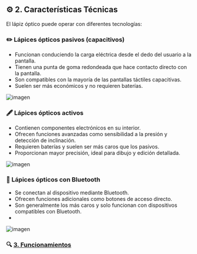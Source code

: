 ## ⚙️ 2. Características Técnicas
El lápiz óptico puede operar con diferentes tecnologías:

### ✏️ Lápices ópticos pasivos (capacitivos)

- Funcionan conduciendo la carga eléctrica desde el dedo del usuario a la pantalla.
- Tienen una punta de goma redondeada que hace contacto directo con la pantalla.
- Son compatibles con la mayoría de las pantallas táctiles capacitivas.
- Suelen ser más económicos y no requieren baterías.

![imagen](https://github.com/user-attachments/assets/6bf68b21-5540-45ec-a55f-aa03c56240fe)



### 🖋️ Lápices ópticos activos

- Contienen componentes electrónicos en su interior.
- Ofrecen funciones avanzadas como sensibilidad a la presión y detección de inclinación.
- Requieren baterías y suelen ser más caros que los pasivos.
- Proporcionan mayor precisión, ideal para dibujo y edición detallada.

![imagen](https://github.com/user-attachments/assets/3d097d7d-decd-4675-a2c0-2fa7c8fb30ce)





### 🔵 Lápices ópticos con Bluetooth

- Se conectan al dispositivo mediante Bluetooth.
- Ofrecen funciones adicionales como botones de acceso directo.
- Son generalmente los más caros y solo funcionan con dispositivos compatibles con Bluetooth.
- 
![imagen](https://github.com/user-attachments/assets/49477d10-3ec6-4136-ad18-52374f13ec10)



### 🔍 [3. Funcionamientos](funcionamientos.md)
